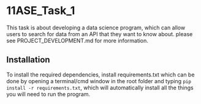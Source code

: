 # 11ASE_Task_1
This task is about developing a data science program, which can allow users to search for data from an API that they want to know about. please see PROJECT_DEVELOPMENT.md for more information.

## Installation
To install the required dependencies, install requirements.txt which can be done by opening a terminal/cmd window in the root folder and typing ``pip install -r requirements.txt``, which will automatically install all the things you will need to run the program.